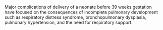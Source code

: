 Major complications of delivery of a neonate before 39 weeks gestation have focused on the consequences of incomplete pulmonary development such as respiratory distress syndrome, bronchopulmonary dysplasia, pulmonary hypertension, and the need for respiratory support.